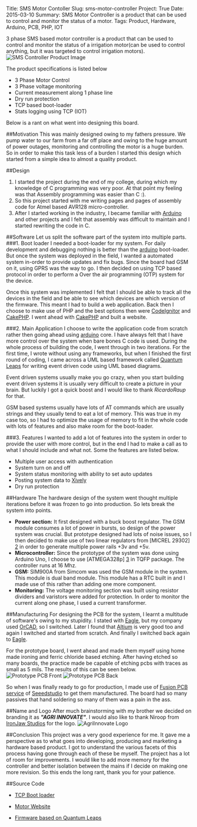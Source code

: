 Title: SMS Motor Contoller
Slug: sms-motor-controller
Project: True
Date: 2015-03-10
Summary: SMS Motor Controller is a product that can be used to control and monitor the status of a motor.
Tags: Product, Hardware, Arduino, PCB, PHP, IOT

3 phase SMS based motor controller is a product that can be used to control and monitor the status of a irrigation motor(can be used to control anything, but it was targeted to control irrigation motors).
![SMS Controller Product Image][1]

The product specifications is listed below

* 3 Phase Motor Control
* 3 Phase voltage monitoring
* Current measurement along 1 phase line
* Dry run protection
* TCP based boot-loader
* Stats logging using TCP (IOT)

Below is a rant on what went into designing this board.


##Motivation
This was mainly designed owing to my fathers pressure. We pump water to our farm from a far off place and owing to the huge amount of power outages, monitoring and controlling the motor is a huge burden. So in order to make this task less of a burden I started this design which started from a simple idea to almost a quality product.

##Design
1. I started the project during the end of my college, during which my knowledge of C programming was very poor. At that point my feeling was that Assembly programming was easier than C :).
2. So this project started with me writing pages and pages of assembly code for Atmel based AVR128 micro-controller.
3. After I started working in the industry, I became familiar with [Arduino](http://www.arduino.cc/) and other projects and I felt that assembly was difficult to maintain and I started rewriting the code in C.

##Software
Let us split the software part of the system into multiple parts.
###1. Boot loader
I needed a boot-loader for my system. For daily development and debugging nothing is better than the [arduino](http://www.arduino.cc/) boot-loader. But once the system was deployed in the field, I wanted a automated system in-order to provide updates and fix bugs. Since the board had GSM on it, using GPRS was the way to go. I then decided on using TCP based protocol in order to perform a Over the air programming (OTP) system for the device.

 Once this system was implemented I felt that I should be able to track all the devices in the field and be able to see which devices are which version of the firmware. This meant I had to build a web application. Back then I choose to make use of PHP and the best options then were [CodeIgnitor](http://www.codeigniter.com/) and [CakePHP](http://cakephp.org/). I went ahead with [CakePHP](http://cakephp.org/) and built a website.

###2. Main Application
I choose to write the application code from scratch rather then going ahead using [arduino](http://www.arduino.cc/) core. I have always felt that I have more control over the system when bare bones C code is used. During the whole process of building the code, I went through in two iterations. For the first time, I wrote without using any frameworks, but when I finished the first round of coding, I came across a UML based framework called [Quantum Leaps](http://www.state-machine.com/) for writing event driven code using UML based diagrams.

 Event driven systems usually make you go crazy, when you start building event driven systems it is usually very difficult to create a picture in your brain. But luckily I got a quick boost and I would like to thank *RicardoRaup* for that.

 GSM  based systems usually have lots of AT commands which are usually strings and they usually tend to eat a lot of memory. This was true in my case too, so I had to optimize the usage of memory to fit in the whole code with lots of features and also make room for the boot-loader.

###3. Features
 I wanted to add a lot of features into the system in order to provide the user with more control, but in the end I had to make a call as to what I should include and what not. Some the features are listed below.

 * Multiple user access with authentication
 * System turn on and off
 * System status monitoring with ability to set auto updates
 * Posting system data to [Xively ](https://xively.com/)
 * Dry run protection

##Hardware
The hardware design of the system went thought multiple iterations before it was frozen to go into production. So lets break the system into points.

* **Power section:** It first designed with a buck boost regulator. The GSM module consumes a lot of power in bursts, so design of the power system was crucial. But prototype designed had lots of noise issues, so I then decided to make use of two linear regulators from [MICREL 29302] [2] in order to generate multiple power rails +3v and +5v.
* **Microcontroller:** Since the prototype of the system was done using Arduino Uno, I choose to use [ATMEGA328p] [3] in TQFP package. The controller runs at 16 Mhz.
* **GSM:** SIM900A from Simcom was used the GSM module in the system. This module is dual band module. This module has a RTC built in and I made use of this rather than adding one more component.
* **Monitoring:** The voltage monitoring section was built using resistor dividers and varistors were added for protection. In order to monitor the current along one phase, I used a current transformer.

##Manufacturing
For designing the PCB for the system, I learnt a multitude of software's owing to my stupidity. I stated with [Eagle](http://www.cadsoftusa.com/), but my company used [OrCAD](http://www.orcad.com/), so I switched. Later I found that [Altium](http://www.altium.com/altium-designer/overview) is very good too and again I switched and started from scratch. And finally I switched back again to [Eagle](http://www.cadsoftusa.com/).

For the prototype board, I went ahead and made them myself using home made ironing and ferric chloride based etching. After having etched so many boards, the practice made be capable of etching pcbs with traces as small as 5 mils. The results of this can be seen below.
![Prototype PCB Front][4]
![Prototype PCB Back][5]

So when I was finally ready to go for production, I made use of [Fusion PCB service][6] of [Seeedstudio](http://www.seeedstudio.com/depot/) to get them manufactured. The board had so many passives that hand soldering so many of them was a pain in the ass.

##Name and Logo
After much brainstorming with my brother we decided on branding it as ***"AGRI INNOVATE"***. I would also like to thank Niroop from [IronJaw Studios](http://ironjawstudios.com/) for the logo.
![AgriInnovate Logo][7]

##Conclusion
This project was a very good experience for me. It gave me a perspective as to what goes into developing, producing and marketing a hardware based product. I got to understand the various facets of this process having gone through each of these be myself. The project has a lot of room for improvements. I would like to add more memory for the controller and better isolation between the mains if I decide on making one more revision. So this ends the long rant, thank you for your patience.

##Source Code

* [TCP Boot loader](https://github.com/NikhilKalige/arduino_gsm_tcp_bootloader)
* [Motor Website](https://bitbucket.org/nikhilkalige/motor-website)
* [Firmware based on Quantum Leaps](https://github.com/NikhilKalige/sms-controller-qp)

   [1]: {filename}/images/sms_controller/final1.jpg
   [2]: http://micrel.com/index.php/products/power-management-ics/ldos/single-ldos/article/134.html
   [3]: http://www.atmel.com/devices/atmega328p.aspx
   [4]: {filename}/images/sms_controller/proto_front.jpg
   [5]: {filename}/images/sms_controller/proto_back.jpg
   [6]: http://www.seeedstudio.com/service/index.php?r=pcb
   [7]: {filename}/images/sms_controller/agri_innovate.jpg
